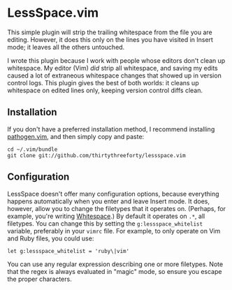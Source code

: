 # LessSpace.vim

This simple plugin will strip the trailing whitespace from the file you are editing.
However, it does this only on the lines you have visited in Insert mode; it leaves all the others untouched.

I wrote this plugin because I work with people whose editors don't clean up whitespace.
My editor (Vim) *did* strip all whitespace, and saving my edits caused a lot of extraneous whitespace changes that showed up in version control logs.
This plugin gives the best of both worlds: it cleans up whitespace on edited lines only, keeping version control diffs clean.

## Installation

If you don't have a preferred installation method, I recommend installing [pathogen.vim](https://github.com/tpope/vim-pathogen), and then simply copy and paste:

    cd ~/.vim/bundle
    git clone git://github.com/thirtythreeforty/lessspace.vim

## Configuration

LessSpace doesn't offer many configuration options, because everything happens automatically when you enter and leave Insert mode.
It does, however, allow you to change the filetypes that it operates on.
(Perhaps, for example, you're writing [Whitespace](https://en.wikipedia.org/wiki/Whitespace_%28programming_language%29).)
By default it operates on `.*`, all filetypes.
You can change this by setting the `g:lessspace_whitelist` variable, preferably in your `vimrc` file.
For example, to only operate on Vim and Ruby files, you could use:

    let g:lessspace_whitelist = 'ruby\|vim'

You can use any regular expression describing one or more filetypes.
Note that the regex is always evaluated in "magic" mode, so ensure you escape the proper characters.
